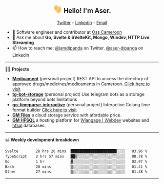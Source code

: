 <h2 align="center"> <img src="https://github.com/gabriel-TheCode/gabriel-TheCode/blob/master/gifs/Hi.gif" width="30px"> Hello! I'm Aser.</h2>
<p align="center">
  <a href="https://twitter.com/iamdipanda">Twitter</a> - 
  <a href="https://www.linkedin.com/in/aser-dipanda/">Linkedin</a> -
  <a href="mailto:aserdipanda@gmail.com">Email</a>
</p>


- 🔭 Software engineer and contributor at [Oss Cameroon](https://github.com/osscameroon)
- 💬 Ask me about **Go, Svelte & SVelteKit, Mongo, Windev, HTTP Live Streaming**
- 📫 How to reach me: [@iamdipanda](https://twitter.com/iamdipanda) on Twitter, [@aser-dipanda](https://www.linkedin.com/in/aser-dipanda/) on Linkedin

-------

👨‍💻 **Projects**

- **[Medicament](https://github.com/DipandaAser/medicaments-cm)** (personal project) REST API to access the directory of approved drugs/medicines/medicaments in Cameroon. [Click here to visit](https://docs.medicament.cm)
- **[tg-bot-storage](https://github.com/DipandaAser/tg-bot-storage)** (personal project) Use telegram bots as a storage platform beyond bots limitations 
- **[go-timeparse-interactive](https://github.com/DipandaAser/go-timeparse-interactive)** (personal project) Interactive Golang time format builder [Click here to visit](https://dipandaaser.github.io/go-timeparse-interactive)
- **[GM Files](https://gamesmania.io)** a cloud storage service with afordable price.
- **[GM HFSQL](https://gamesmania.io)** a hosting platform for [Wlangage | Webdev](https://pcsoft.fr/webdev/index.html) websites and [hfsql](https://pcsoft.fr/accueilpub/hfsql.htm) databases.
-------

📊 **Weekly development breakdown**

<!--START_SECTION:waka-->

```txt
Svelte        28 hrs 20 mins  █████████████████████░░░░   83.96 %
TypeScript    2 hrs 57 mins   ██▒░░░░░░░░░░░░░░░░░░░░░░   08.78 %
Go            1 hr            ▓░░░░░░░░░░░░░░░░░░░░░░░░   02.97 %
Bash          28 mins         ▒░░░░░░░░░░░░░░░░░░░░░░░░   01.41 %
Other         27 mins         ▒░░░░░░░░░░░░░░░░░░░░░░░░   01.38 %
```

<!--END_SECTION:waka-->

-------
